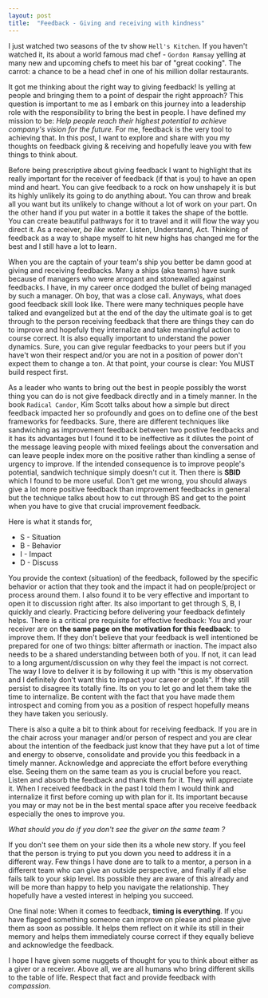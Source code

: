 ```yaml
---
layout: post
title:  "Feedback - Giving and receiving with kindness"
---
```


I just watched two seasons of the tv show `Hell's Kitchen`. If you haven't watched it, its about a world famous mad chef - `Gordon Ramsay` yelling at many new and upcoming chefs to meet his bar of "great cooking". The carrot: a chance to be a head chef in one of his million dollar restaurants.

It got me thinking about the right way to giving feedback! Is yelling at people and bringing them to a point of despair the right approach? This question is important to me as I embark on this journey into a leadership role with the responsibility to bring the best in people. I have defined my mission to be: *Help people reach their highest potential to achieve company's vision for the future.* For me, feedback is the very tool to achieving that. In this post, I want to explore and share with you my thoughts on feedback giving & receiving and hopefully leave you with few things to think about.


Before being prescriptive about giving feedback I want to highlight that its really important for the receiver of feedback (if that is you) to have an open mind and heart. You can give feedback to a rock on how unshapely it is but its highly unlikely its going to do anything about. You can throw and break all you want but its unlikely to change without a lot of work on your part. On the other hand if you put water in a bottle it takes the shape of the bottle. You can create beautiful pathways for it to travel and it will flow the way you direct it. As a receiver, *be like water*. Listen, Understand, Act. Thinking of feedback as a way to shape myself to hit new highs has changed me for the best and I still have a lot to learn.


When you are the captain of your team's ship you better be damn good at giving and receiving feedbacks. Many a ships (aka teams) have sunk because of managers who were arrogant and stonewalled against feedbacks. I have, in my career once dodged the bullet of being managed by such a manager. Oh boy, that was a close call. Anyways, what does good feedback skill look like. There were many techniques people have talked and evangelized but at the end of the day the ultimate goal is to get through to the person receiving feedback that there are things they can do to improve and hopefuly they internalize and take meaningful action to course correct. It is also equally important to understand the power dynamics. Sure, you can give regular feedbacks to your peers but if you have't won their respect and/or you are not in a position of power don't expect them to change a ton. At that point, your course is clear: You MUST build respect first.

As a leader who wants to bring out the best in people possibly the worst thing you can do is not give feedback directly and in a timely manner. In the book `Radical Candor`, Kim Scott talks about how a simple but direct feedback impacted her so profoundly and goes on to define one of the best frameworks for feedbacks. Sure, there are different techniques like sandwiching as improvement feedback between two postive feedbacks and it has its advantages but I found it to be ineffective as it dilutes the point of the message leaving people with mixed feelings about the conversation and can leave people index more on the positive rather than kindling a sense of urgency to improve. If the intended consequence is to improve people's potential, sandwich technique simply doesn't cut it. Then there is **SBID** which I found to be more useful. Don't get me wrong, you should always give a lot more positive feedback than improvement feedbacks in general but the technique talks about how to cut through BS and get to the point when you have to give that crucial improvement feedback.

Here is what it stands for,

* S - Situation
* B - Behavior
* I - Impact
* D - Discuss

You provide the context (situation) of the feedback, followed by the specific behavior or action that they took and the impact it had on people/project or process around them. I also found it to be very effective and important to open it to discussion right after. Its also important to get through S, B, I quickly and clearly. Practicing before delivering your feedback defintely helps. 
There is a critical pre requisite for effective feedback: You and your receiver are on **the same page on the motivation for this feedback**: to improve them. If they don't believe that your feedback is well intentioned be prepared for one of two things: bitter aftermath or inaction. The impact also needs to be a shared understanding between both of you. If not, it can lead to a long argument/discussion on why they feel the impact is not correct. The way I love to deliver it is by following it up with "this is my observation and I definitely don't want this to impact your career or goals". If they still persist to disagree its totally fine. Its on you to let go and let them take the time to internalize. Be content with the fact that you have made them introspect and coming from you as a position of respect hopefully means they have taken you seriously.

There is also a quite a bit to think about for receiving feedback. If you are in the chair across your manager and/or person of respect and you are clear about the intention of the feedback just know that they have put a lot of time and energy to observe, consolidate and provide you this feedback in a timely manner. Acknowledge and appreciate the effort before everything else. Seeing them on the same team as you is crucial before you react. Listen and absorb the feedback and thank them for it. They will appreciate it. When I received feedback in the past I told them I would think and internalize it first before coming up with plan for it. Its important because you may or may not be in the best mental space after you receive feedback especially the ones to improve you. 

*What should you do if you don't see the giver on the same team ?*

If you don't see them on your side then its a whole new story. If you feel that the person is trying to put you down you need to address it in a different way. Few things I have done are to talk to a mentor, a person in a different team who can give an outside perspective, and finally if all else fails talk to your skip level. Its possible they are aware of this already and will be  more than happy to help you navigate the relationship. They hopefully have a vested interest in helping you succeed.

One final note: When it comes to feedback, **timing is everything**. If you have flagged something someone can improve on please and please give them as soon as possible. It helps them reflect on it while its still in their memory and helps them immediately course correct if they equally believe and acknowledge the feedback.

I hope I have given some nuggets of thought for you to think about either as a giver or a receiver. Above all, we are all humans who bring different skills to the table of life. Respect that fact and provide feedback with *compassion*.
